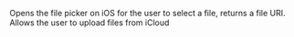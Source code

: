 Opens the file picker on iOS for the user to select a file, returns a file URI.
Allows the user to upload files from iCloud
